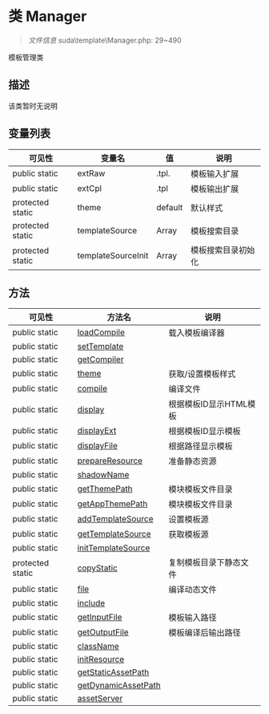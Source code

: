 #  类 Manager

> *文件信息* suda\template\Manager.php: 29~490

模板管理类

## 描述

该类暂时无说明





## 变量列表
| 可见性 |  变量名  |  值| 说明 |
|--------|----|---|---|
| public static  | extRaw | .tpl. | 模板输入扩展| 
| public static  | extCpl | .tpl | 模板输出扩展| 
| protected static  | theme | default | 默认样式| 
| protected static  | templateSource | Array | 模板搜索目录| 
| protected static  | templateSourceInit | Array | 模板搜索目录初始化| 



## 方法


| 可见性 | 方法名 | 说明 |
|--------|-------|------|
| public static|[loadCompile](Manager/loadCompile.md) | 载入模板编译器 |
| public static|[setTemplate](Manager/setTemplate.md) |  |
| public static|[getCompiler](Manager/getCompiler.md) |  |
| public static|[theme](Manager/theme.md) | 获取/设置模板样式 |
| public static|[compile](Manager/compile.md) | 编译文件 |
| public static|[display](Manager/display.md) | 根据模板ID显示HTML模板 |
| public static|[displayExt](Manager/displayExt.md) | 根据模板ID显示模板 |
| public static|[displayFile](Manager/displayFile.md) | 根据路径显示模板 |
| public static|[prepareResource](Manager/prepareResource.md) | 准备静态资源 |
| public static|[shadowName](Manager/shadowName.md) |  |
| public static|[getThemePath](Manager/getThemePath.md) | 模块模板文件目录 |
| public static|[getAppThemePath](Manager/getAppThemePath.md) | 模块模板文件目录 |
| public static|[addTemplateSource](Manager/addTemplateSource.md) | 设置模板源 |
| public static|[getTemplateSource](Manager/getTemplateSource.md) | 获取模板源 |
| public static|[initTemplateSource](Manager/initTemplateSource.md) |  |
| protected static|[copyStatic](Manager/copyStatic.md) | 复制模板目录下静态文件 |
| public static|[file](Manager/file.md) | 编译动态文件 |
| public static|[include](Manager/include.md) |  |
| public static|[getInputFile](Manager/getInputFile.md) | 模板输入路径 |
| public static|[getOutputFile](Manager/getOutputFile.md) | 模板编译后输出路径 |
| public static|[className](Manager/className.md) |  |
| public static|[initResource](Manager/initResource.md) |  |
| public static|[getStaticAssetPath](Manager/getStaticAssetPath.md) |  |
| public static|[getDynamicAssetPath](Manager/getDynamicAssetPath.md) |  |
| public static|[assetServer](Manager/assetServer.md) |  |
